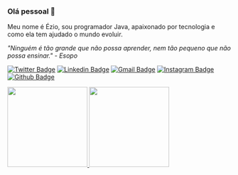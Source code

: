 ### Olá pessoal 👋
Meu nome é Ézio, sou programador Java, apaixonado por tecnologia e como ela tem ajudado o mundo evoluir.

<i>"Ninguém é tão grande que não possa aprender, nem tão pequeno que não possa ensinar." - Esopo </i>

[![Twitter Badge](https://img.shields.io/badge/-@eziolemes-1ca0f1?style=flat-square&labelColor=1ca0f1&logo=twitter&logoColor=white&link=https://twitter.com/eziolemes)](https://twitter.com/eziolemes)
[![Linkedin Badge](https://img.shields.io/badge/-Ézio-blue?style=flat-square&logo=Linkedin&logoColor=white&link=https://www.linkedin.com/in/ezio-lemes/)](https://www.linkedin.com/in/ezio-lemes/) 
[![Gmail Badge](https://img.shields.io/badge/-eziolemes@gmail.com-c14438?style=flat-square&logo=Gmail&logoColor=white&link=mailto:eziolemes@gmail.com)](mailto:eziolemes@gmail.com)
[![Instagram Badge](https://img.shields.io/badge/Instagram-E4405F?style=flat-square&logo=instagram&logoColor=white)](https://www.instagram.com/eziolemes/)
[![Github Badge](https://img.shields.io/badge/Portfólio-100000?style=flat-square&logo=github&logoColor=white)](https://eziolemes.github.io/)

<div>
 <a href="https://github.com/EzioLemes">
 <img height="180em" src="https://github-readme-stats.vercel.app/api?username=EzioLemes&show_icons=true&theme=algolia&include_all_commits=true&count_private=true"/>
 <img height="180em" src="https://github-readme-stats.vercel.app/api/top-langs/?username=EzioLemes&layout=compact&langs_count=7&theme=algolia"/>
</div>

<!--
**eziolemes/EzioLemes** is a ✨ _special_ ✨ repository because its `README.md` (this file) appears on your GitHub profile.

Here are some ideas to get you started:

- 🔭 I’m currently working on ...
- 🌱 I’m currently learning ...
- 👯 I’m looking to collaborate on ...
- 🤔 I’m looking for help with ...
- 💬 Ask me about ...
- 📫 How to reach me: ...
- 😄 Pronouns: ...
- ⚡ Fun fact: ...
-->
